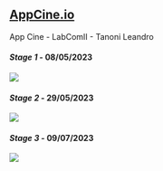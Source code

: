 ## <a href="https://tanonileandro.github.io/AppCine.io/" target="_blank">AppCine.io</a>
App Cine - LabComII - Tanoni Leandro

#### <i><b>Stage 1</b></i> - 08/05/2023
<p align="left">
  <a href="https://skillicons.dev">
    <img src="https://skillicons.dev/icons?i=html&perline=14" />
  </a>
</p>

#### <i><b>Stage 2</b></i> - 29/05/2023
<p align="left">
  <a href="https://skillicons.dev">
    <img src="https://skillicons.dev/icons?i=html,css&perline=14" />
  </a>
</p>

#### <i><b>Stage 3</b></i> - 09/07/2023
<p align="left">
  <a href="https://skillicons.dev">
    <img src="https://skillicons.dev/icons?i=html,css,js&perline=14" />
  </a>
</p>
